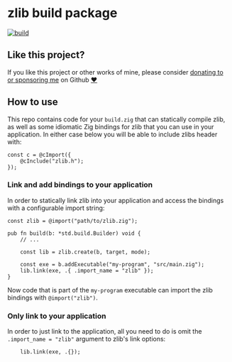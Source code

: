# zlib build package

[![build](https://github.com/mattnite/zig-zlib/actions/workflows/build.yml/badge.svg)](https://github.com/mattnite/zig-zlib/actions/workflows/build.yml)

## Like this project?

If you like this project or other works of mine, please consider [donating to or sponsoring me](https://github.com/sponsors/mattnite) on Github [:heart:](https://github.com/sponsors/mattnite)

## How to use

This repo contains code for your `build.zig` that can statically compile zlib, as well as some idiomatic Zig bindings for zlib that you can use in your application. In either case below you will be able to include zlibs header with:

```zig
const c = @cImport({
    @cInclude("zlib.h");
});
```

### Link and add bindings to your application

In order to statically link zlib into your application and access the bindings with a configurable import string:

```zig
const zlib = @import("path/to/zlib.zig");

pub fn build(b: *std.build.Builder) void {
    // ...

    const lib = zlib.create(b, target, mode);

    const exe = b.addExecutable("my-program", "src/main.zig");
    lib.link(exe, .{ .import_name = "zlib" });
}
```

Now code that is part of the `my-program` executable can import the zlib bindings with `@import("zlib")`.

### Only link to your application

In order to just link to the application, all you need to do is omit the `.import_name = "zlib"` argument to zlib's link options:

```zig
    lib.link(exe, .{});
```
